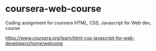 # coursera-web-course
Coding assignment for coursera HTML, CSS, Javascript for Web dev, course

https://www.coursera.org/learn/html-css-javascript-for-web-developers/home/welcome
